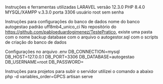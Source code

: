 Instruções e ferramentas utilizadas
LARAVEL versão 12.3.0
PHP 8.4.0
MYSQL/XAMPP v.3.3.0 porta 3306
usuário root sem  senha 

Instruções para configurações do banco de dados
nome do banco autogestao 
padrão uff8mb4_unico_ci
No repositório do https://github.com/pabloeduardogimenez/TestePratico,
existe uma pasta com o nome backup database com o arquivo
o autogestor.sql com o  scripts de criação do banco de dados 

Configurações no arquivo .env
DB_CONNECTION=mysql
DB_HOST=127.0.0.1
DB_PORT=3306
DB_DATABASE=autogestao
DB_USERNAME=root
DB_PASSWORD=



Instruções para projetos
para subir o servidor utilizei o comando a abaixo 
php -d variables_order=GPCS artisan serve
